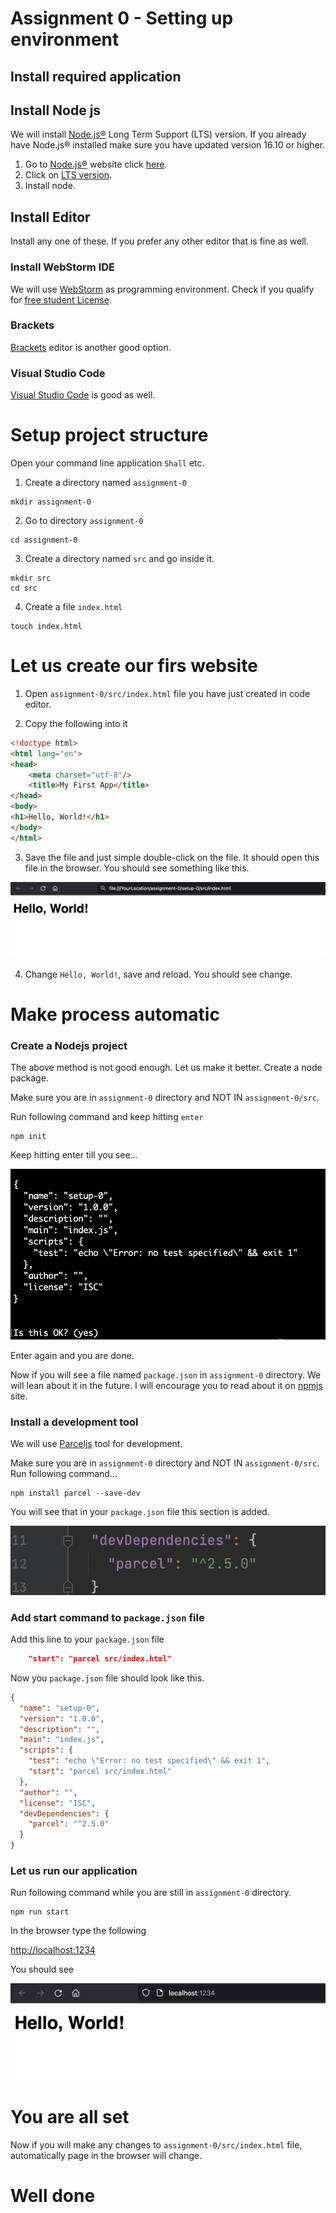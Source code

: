 # Assignment 0 - Setting up environment

## Install required application

## Install Node js

We will install [Node.js®](https://nodejs.org/en/) Long Term Support (LTS) version.
If you already have Node.js® installed make sure you have updated version 16.10 or higher.

1. Go to [Node.js®](https://nodejs.org/en/) website click [here](https://nodejs.org/en/).
2. Click on [LTS version](https://nodejs.org/dist/v16.15.0/node-v16.15.0.pkg).
3. Install node.

## Install Editor

Install any one of these. If you prefer any other editor that is fine as well.

### Install WebStorm IDE

We will use [WebStorm](https://www.jetbrains.com/webstorm/) as programming environment.
Check if you qualify for [free student License](https://www.jetbrains.com/shop/eform/students).

### Brackets

[Brackets](https://brackets.io/) editor is another good option.

### Visual Studio Code

[Visual Studio Code](https://code.visualstudio.com/) is good as well.

# Setup project structure

Open your command line application `Shall` etc.

1. Create a directory named `assignment-0`

```shell
mkdir assignment-0
```

2. Go to directory `assignment-0`

```shell
cd assignment-0
```

3. Create a directory named `src` and go inside it.

```shell
mkdir src
cd src
```

4. Create a file `index.html`

```shell
touch index.html
```

# Let us create our firs website

1. Open `assignment-0/src/index.html` file you have just created in code editor.

2. Copy the following into it

```html
<!doctype html>
<html lang="en">
<head>
    <meta charset="utf-8"/>
    <title>My First App</title>
</head>
<body>
<h1>Hello, World!</h1>
</body>
</html>
```

3. Save the file and just simple double-click on the file.
   It should open this file in the browser.
   You should see something like this.

![](./setup-0/images/screen_shot_1.png)

4. Change `Hello, World!`, save and reload. You should see change.

# Make process automatic

### Create a Nodejs project

The above method is not good enough. Let us make it better. Create a node package.

Make sure you are in `assignment-0` directory and NOT IN `assignment-0/src`.

Run following command and keep hitting `enter`

```shell
npm init
```

Keep hitting enter till you see...

![](./setup-0/images/screen_shot_2.png)

Enter again and you are done.

Now if you will see a file named `package.json` in `assignment-0` directory. We will lean about it in the future. I will
encourage you to read about it on [npmjs](https://docs.npmjs.com/cli/v7/configuring-npm/package-json) site.

### Install a development tool

We will use [Parceljs](https://parceljs.org/getting-started/webapp/) tool for development.

Make sure you are in `assignment-0` directory and NOT IN `assignment-0/src`.
Run following command...

```shell
npm install parcel --save-dev 
```

You will see that in your `package.json` file this section is added.

![](./setup-0/images/screen_shot_3.png)

### Add start command to `package.json` file

Add this line to your `package.json` file

```json
    "start": "parcel src/index.html"
```

Now you `package.json` file should look like this.

```json
{
  "name": "setup-0",
  "version": "1.0.0",
  "description": "",
  "main": "index.js",
  "scripts": {
    "test": "echo \"Error: no test specified\" && exit 1",
    "start": "parcel src/index.html"
  },
  "author": "",
  "license": "ISC",
  "devDependencies": {
    "parcel": "^2.5.0"
  }
}
```

### Let us run our application

Run following command while you are still in `assignment-0` directory.

```shell
npm run start
```

In the browser type the following

[http://localhost:1234](http://localhost:1234)

You should see

![](./setup-0/images/screen_shot_4.png)

# You are all set

Now if you will make any changes to `assignment-0/src/index.html` file, automatically page in the browser will change.

# Well done
